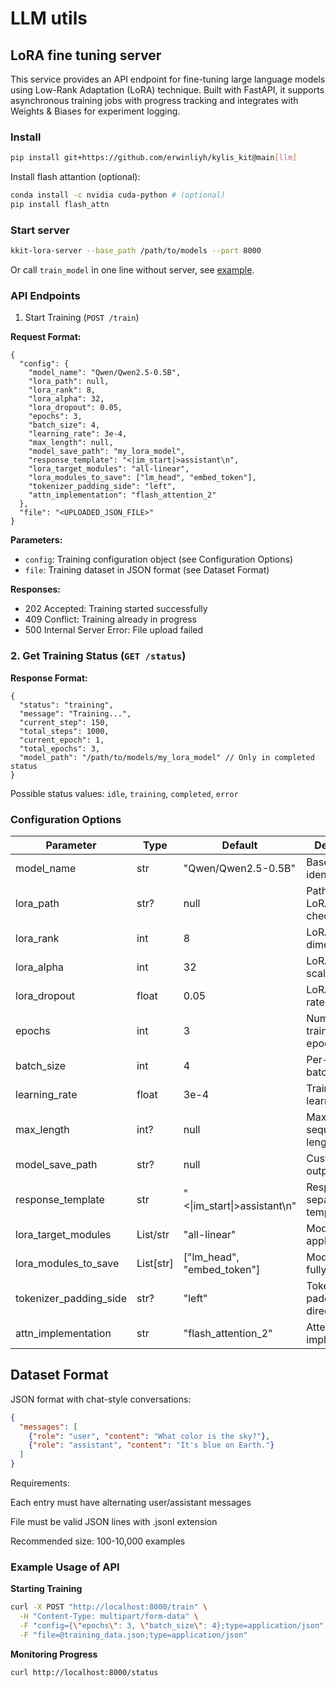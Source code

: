 # LLM utils

## LoRA fine tuning server

This service provides an API endpoint for fine-tuning large language models using Low-Rank Adaptation (LoRA) technique. Built with FastAPI, it supports asynchronous training jobs with progress tracking and integrates with Weights & Biases for experiment logging.

### Install

```bash
pip install git+https://github.com/erwinliyh/kylis_kit@main[llm]
```

Install flash attantion (optional):

```bash
conda install -c nvidia cuda-python # (optional)
pip install flash_attn
```

### Start server

```bash
kkit-lora-server --base_path /path/to/models --port 8000
```

Or call `train_model` in one line without server, see [example](examples/llm_sft_example/fine_tune.py).

### API Endpoints

1. Start Training (`POST /train`)

**Request Format:**

```
{
  "config": {
    "model_name": "Qwen/Qwen2.5-0.5B",
    "lora_path": null,
    "lora_rank": 8,
    "lora_alpha": 32,
    "lora_dropout": 0.05,
    "epochs": 3,
    "batch_size": 4,
    "learning_rate": 3e-4,
    "max_length": null,
    "model_save_path": "my_lora_model",
    "response_template": "<|im_start|>assistant\n",
    "lora_target_modules": "all-linear",
    "lora_modules_to_save": ["lm_head", "embed_token"],
    "tokenizer_padding_side": "left",
    "attn_implementation": "flash_attention_2"
  },
  "file": "<UPLOADED_JSON_FILE>"
}
```

**Parameters:**

- `config`: Training configuration object (see Configuration Options)
- `file`: Training dataset in JSON format (see Dataset Format)

**Responses:**

- 202 Accepted: Training started successfully
- 409 Conflict: Training already in progress
- 500 Internal Server Error: File upload failed

### 2. Get Training Status (`GET /status`)

**Response Format:**

```
{
  "status": "training",
  "message": "Training...",
  "current_step": 150,
  "total_steps": 1000,
  "current_epoch": 1,
  "total_epochs": 3,
  "model_path": "/path/to/models/my_lora_model" // Only in completed status
}
```

Possible status values: `idle`, `training`, `completed`, `error`

### Configuration Options

| Parameter                | Type         | Default                     | Description                          |
|--------------------------|--------------|-----------------------------|--------------------------------------|
| model_name               | str          | "Qwen/Qwen2.5-0.5B"         | Base model identifier                |
| lora_path                | str?         | null                        | Path to existing LoRA checkpoint     |
| lora_rank                | int          | 8                           | LoRA rank dimension                  |
| lora_alpha               | int          | 32                          | LoRA alpha scaling factor            |
| lora_dropout             | float        | 0.05                        | LoRA dropout rate                    |
| epochs                   | int          | 3                           | Number of training epochs            |
| batch_size               | int          | 4                           | Per-device batch size                |
| learning_rate            | float        | 3e-4                        | Training learning rate               |
| max_length               | int?         | null                        | Maximum sequence length              |
| model_save_path          | str?         | null                        | Custom model output path             |
| response_template        | str          | "<\|im_start\|>assistant\n" | Response separator template          |
| lora_target_modules      | List/str     | "all-linear"                | Modules to apply LoRA to             |
| lora_modules_to_save     | List[str]    | ["lm_head", "embed_token"]  | Modules to fully train               |
| tokenizer_padding_side   | str?         | "left"                      | Tokenizer padding direction          |
| attn_implementation      | str          | "flash_attention_2"         | Attention implementation             |

## Dataset Format

JSON format with chat-style conversations:

```json
{
  "messages": [
    {"role": "user", "content": "What color is the sky?"},
    {"role": "assistant", "content": "It's blue on Earth."}
  ]
}
```

Requirements:

Each entry must have alternating user/assistant messages

File must be valid JSON lines with .jsonl extension

Recommended size: 100-10,000 examples

### Example Usage of API

**Starting Training**

```bash
curl -X POST "http://localhost:8000/train" \
  -H "Content-Type: multipart/form-data" \
  -F "config={\"epochs\": 3, \"batch_size\": 4};type=application/json" \
  -F "file=@training_data.json;type=application/json"
```

**Monitoring Progress**

```bash
curl http://localhost:8000/status
```